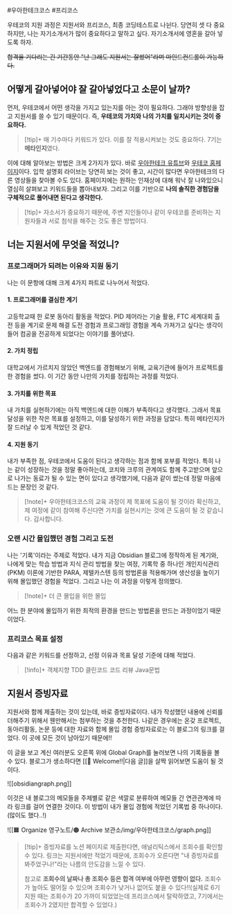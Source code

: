 #우아한테크코스 #프리코스 

우테코의 지원 과정은 지원서와 프리코스, 최종 코딩테스트로 나뉜다. 당연히 셋 다 중요하지만, 나는 자기소개서가 많이 중요하다고 말하고 싶다. 자기소개서에 영혼을 갈아 넣도록 하자.

~~합격을 기다리는 긴 기간동안 "난 그래도 지원서는 잘썼어"라며 마인드컨드롤이 가능하다.~~

## 어떻게 갈아넣어야 잘 갈아넣었다고 소문이 날까?
먼저, 우테코에서 어떤 생각을 가지고 있는지를 아는 것이 필요하다. 그래야 방향성을 잡고 지원서를 쓸 수 있기 때문이다. 즉, **우테코의 가치와 나의 가치를 일치시키는 것이 중요하다.**

> [!tip]+ 
> 매 기수마다 키워드가 있다. 이를 잘 적용시켜보는 것도 중요하다. 7기는 **메타인지**였다.

이에 대해 알아보는 방법은 크게 2가지가 있다. 바로 [우아한테크 유튜브](https://www.youtube.com/@woowatech)와 [우테코 홈페이지](https://www.woowacourse.io/)이다.
입학 설명회 라이브는 당연히 보는 것이 좋고, 시간이 많다면 우아한테크의 다른 영상들을 찾아볼 수도 있다. 홈페이지에는 원하는 인재상에 대해 워낙 잘 나와있으니 열심히 살펴보고 키워드들을 뽑아내보자. 그리고 이를 기반으로 **나의 솔직한 경험담을 구체적으로 풀어내면 된다고 생각한다.**

> [!tip]+ 
> 자소서가 중요하기 때문에, 주변 지인들이나 같이 우테코를 준비하는 지원자들과 서로 첨삭을 해주는 것도 좋은 방법이다.

## 너는 지원서에 무엇을 적었니?
### 프로그래머가 되려는 이유와 지원 동기
나는 이 문항에 대해 크게 4가지 파트로 나누어서 적었다.

#### 1. 프로그래머를 결심한 계기
고등학교때 한 로봇 동아리 활동을 적었다. PID 제어라는 기술 활용, FTC 세계대회 출전 등을 계기로 문제 해결 도전 경험과 프로그래밍 경험을 계속 가져가고 싶다는 생각이 들어 컴공을 전공하게 되었다는 이야기를 풀어냈다.

#### 2. 가치 정립
대학교에서 가르치지 않았던 백엔드를 경험해보기 위해, 교육기관에 들어가 프로젝트를 한 경험을 썼다. 이 기간 동안 나만의 가치를 정립하는 과정를 적었다.

#### 3. 가치를 위한 목표
내 가치를 실현하기에는 아직 백엔드에 대한 이해가 부족하다고 생각했다. 그래서 목표 달성을 위한 작은 목표를 설정하고, 이를 달성하기 위한 과정을 담았다. 특히 메타인지가 잘 드러날 수 있게 적었던 것 같다.

#### 4. 지원 동기
내가 부족한 점, 우테코에서 도움이 된다고 생각하는 점과 함께 포부를 적었다. 특히 나는 같이 성장하는 것을 정말 좋아하는데, 코치와 크루의 관계여도 함께 주고받으며 앞으로 나가는 동료가 될 수 있는 면이 있다고 생각했기에, 다음과 같이 썼는데 정말 마음에 드는 문장인 것 같다.

> [!note]+ 
> 우아한테크코스의 교육 과정이 제 목표에 도움이 될 것이라 확신하고, 제 여정에 같이 참여해 주신다면 가치를 실현시키는 것에 큰 도움이 될 것 같습니다. 감사합니다.

### 오랜 시간 몰입했던 경험 그리고 도전
나는 '기록'이라는 주제로 적었다. 내가 지금 Obsidian 블로그에 정작하게 된 계기와, 나에게 맞는 학습 방법과 지식 관리 방법을 찾는 여정, 기록학 중 하나인 개인지식관리(PKM) 이론에 기반한 PARA, 제텔카스텐 등의 방법론을 적용해가며 생산성을 높이기 위해 몰입했던 경험을 적었다. 그리고 나는 이 과정을 이렇게 정의했다.

> [!note]+ 
> 더 큰 몰입을 위한 몰입

어느 한 분야에 몰입하기 위한 최적의 환경을 만드는 방법론을 만드는 과정이었기 때문이었다.

### 프리코스 목표 설정
다음과 같은 키워드를 선정하고, 선정 이유과 목표 달성 기준에 대해 적었다.

> [!info]+ 
> 객체지향
> TDD
> 클린코드
> 코드 리뷰
> Java문법

## 지원서 증빙자료
지원서와 함께 제출하는 것이 있는데, 바로 증빙자료이다. 내가 작성했던 내용에 신뢰를 더해주기 위해서 웬만해서는 첨부하는 것을 추천한다. 나같은 경우에는 온갖 프로젝트, 동아리활동, 논문 등에 대한 자료와 함께 몰입 경험 증빙자료로는 이 블로그의 링크를 걸었다. 이 곳에 모든 것이 남아있기 때문에!!

이 글을 보고 계신 여러분도 오른쪽 위에 Global Graph를 눌러보면 나의 기록들을 볼 수 있다.
블로그가 생소하다면 [[🙌 Welcome!!|다음 글]]을 살짝 읽어보면 도움이 될 것이다. 


![[obsidiangraph.png]]

이것은 내 블로그의 메모들을 주제별로 같은 색깔로 분류하여 메모들 간 연관관계에 따라 링크를 걸어 연결한 것이다. 이 방법이 내가 몰입 경험에 적었던 기록법 중 하나이다. (많이도 했다..!)

![[🟧 Organize 영구노트/🟤 Archive 보관소/img/우아한테크코스/graph.png]]
> [!tip]+ 
> 증빙자료를 노션 페이지로 제출한다면, 애널리틱스에서 조회수를 확인할 수 있다. 링크는 지원서에만 적었기 때문에, 조회수가 오른다면 "내 증빙자료를 봐주었구나!"라는 나름의 안도감을 느낄 수 있다. 
> 
> 참고로 **조회수의 날짜나 총 조회수 등은 합격 여부에 아무런 영향이 없다.** 조회수가 높아도 떨어질 수 있으며 조회수가 낮거나 없어도 붙을 수 있다!!(실제로 6기 지원 때는 조회수가 20 가까이 되었었는데 프리코스에서 탈락하였고, 7기에서는 조회수가 2였지만 합격할 수 있었다.)